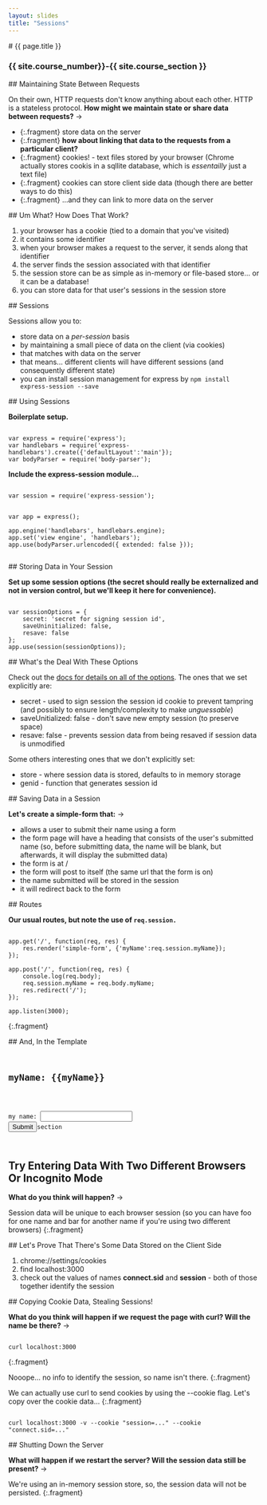 ```yaml
---
layout: slides
title: "Sessions"
---
```

<section markdown="block" class="intro-slide">
# {{ page.title }}

### {{ site.course_number}}-{{ site.course_section }}

<p><small></small></p>
</section>

<section markdown="block" class="intro-slide">
## Maintaining State Between Requests

On their own, HTTP requests don't know anything about each other. HTTP is a stateless protocol. __How might we maintain state or  share data between requests?__ &rarr;

* {:.fragment} store data on the server
* {:.fragment} __how about linking that data to the requests from a particular client?__
* {:.fragment} cookies! - text files stored by your browser (Chrome actually stores cookis in a sqllite database, which is _essentailly_ just a text file)
* {:.fragment} cookies can store client side data (though there are better ways to do this)
* {:.fragment} ...and they can link to more data on the server
</section>

<section markdown="block">
## Um What? How Does That Work?


1. your browser has a cookie (tied to a domain that you've visited)
2. it contains some identifier
3. when your browser makes a request to the server, it sends along that identifier
4. the server finds the session associated with that identifier
5. the session store can be as simple as in-memory or file-based store... or it can be a database!
6. you can store data for that user's sessions in the session store

</section>

<section markdown="block">
## Sessions

Sessions allow you to:

* store data on a _per-session_ basis
* by maintaining a small piece of data on the client (via cookies)
* that matches with data on the server
* that means... different clients will have different sessions (and consequently different state)
* you can install session management for express by <code>npm install express-session --save</code>
</section>

<section markdown="block">
## Using Sessions

__Boilerplate setup.__
<pre><code data-trim contenteditable>
var express = require('express');
var handlebars = require('express-handlebars').create({'defaultLayout':'main'});
var bodyParser = require('body-parser');
</code></pre>

__Include the express-session module...__

<pre><code data-trim contenteditable>
var session = require('express-session');
</code></pre>

<pre><code data-trim contenteditable>
var app = express();

app.engine('handlebars', handlebars.engine);
app.set('view engine', 'handlebars');
app.use(bodyParser.urlencoded({ extended: false }));

</code></pre>

</section>

<section markdown="block">
## Storing Data in Your Session 

__Set up some session options (the secret should really be externalized and not in version control, but we'll keep it here for convenience).__

<pre><code data-trim contenteditable>
var sessionOptions = { 
	secret: 'secret for signing session id', 
	saveUninitialized: false, 
	resave: false 
};
app.use(session(sessionOptions));
</code></pre>


</section>

<section markdown="block">
## What's the Deal With These Options

Check out the [docs for details on all of the options](https://github.com/expressjs/session). The ones that we set explicitly are:

* secret - used to sign session the session id cookie to prevent tampring (and possibly to ensure length/complexity to make _unguessable_)
* saveUnitialized: false - don't save new empty session (to preserve space)
* resave: false - prevents session data from being resaved if session data is unmodified

Some others interesting ones that we don't explicitly set:

* store - where session data is stored, defaults to in memory storage
* genid - function that generates session id 

</section>
<section markdown="block">
## Saving Data in a Session

__Let's create a simple-form that:__ &rarr;

* allows a user to submit their name using a form
* the form page will have a heading that consists of the user's submitted name (so, before submitting data, the name will be blank, but afterwards, it will display the submitted data)
* the form is at /
* the form will post to itself (the same url that the form is on)
* the name submitted will be stored in the session
* it will redirect back to the form

</section>

<section markdown="block">
## Routes

__Our usual routes, but note the use of <code>req.session.</code>__

<pre><code data-trim contenteditable>
app.get('/', function(req, res) {
	res.render('simple-form', {'myName':req.session.myName});
});

app.post('/', function(req, res) {
	console.log(req.body);
	req.session.myName = req.body.myName;
	res.redirect('/');
});

app.listen(3000);
</code></pre>
{:.fragment}
</section>

<section markdown="block">
## And, In the Template

<pre><code data-trim contenteditable>
<h1>myName: {{myName}}</h1>

<form method="POST" action="">
my name: <input name="firstName" type="text">
<input type="submit">section
</form>
</code></pre>

</section>


<section markdown="block">

## Try Entering Data With Two Different Browsers Or Incognito Mode

__What do you think will happen?__ &rarr;

Session data will be unique to each browser session (so you can have foo for one name and bar for another name if you're using two different browsers)
{:.fragment}

</section>

<section markdown="block">
## Let's Prove That There's Some Data Stored on the Client Side

1. chrome://settings/cookies
2. find localhost:3000
3. check out the values of names __connect.sid__ and __session__ - both of those together identify the session

</section>

<section markdown="block">
## Copying Cookie Data, Stealing Sessions!

__What do you think will happen if we request the page with curl? Will the name be there?__ &rarr;

<pre><code data-trim contenteditable>
curl localhost:3000 
</code></pre>
{:.fragment}

Nooope... no info to identify the session, so name isn't there.
{:.fragment}

We can actually use curl to send cookies by using the --cookie flag. Let's copy over the cookie data...
{:.fragment}

<pre><code data-trim contenteditable>
curl localhost:3000 -v --cookie "session=..." --cookie "connect.sid=..."
</code></pre>

</section>

<section markdown="block">
## Shutting Down the Server

__What will happen if we restart the server? Will the session data still be present?__ &rarr;

We're using an in-memory session store, so, the session data will not be persisted.
{:.fragment}

</section>

